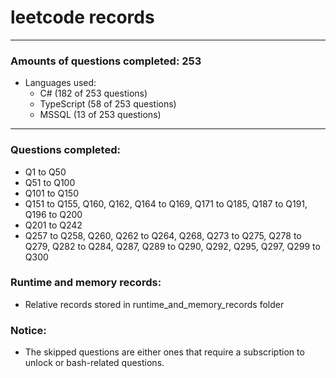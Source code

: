 # leetcode records
-----
### Amounts of questions completed: 253
- Languages used:
  - C# (182 of 253 questions)
  - TypeScript (58 of 253 questions)
  - MSSQL (13 of 253 questions)
-----
### Questions completed:
- Q1 to Q50
- Q51 to Q100
- Q101 to Q150
- Q151 to Q155, Q160, Q162, Q164 to Q169, Q171 to Q185, Q187 to Q191, Q196 to Q200
- Q201 to Q242
- Q257 to Q258, Q260, Q262 to Q264, Q268, Q273 to Q275, Q278 to Q279, Q282 to Q284, Q287, Q289 to Q290, Q292, Q295, Q297, Q299 to Q300
### Runtime and memory records:
- Relative records stored in runtime_and_memory_records folder
### Notice:
- The skipped questions are either ones that require a subscription to unlock or bash-related questions.
